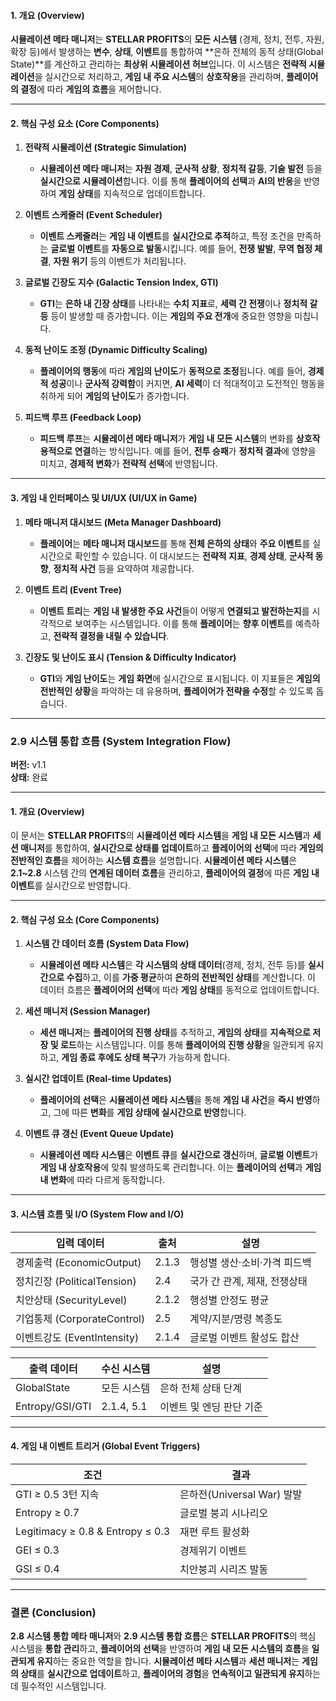 #### **1. 개요 (Overview)**

**시뮬레이션 메타 매니저**는 **STELLAR PROFITS**의 **모든 시스템** (경제, 정치, 전투, 자원, 확장 등)에서 발생하는 **변수**, **상태**, **이벤트**를 통합하여 **은하 전체의 동적 상태(Global State)**를 계산하고 관리하는 **최상위 시뮬레이션 허브**입니다. 이 시스템은 **전략적 시뮬레이션**을 실시간으로 처리하고, **게임 내 주요 시스템**의 **상호작용**을 관리하며, **플레이어의 결정**에 따라 **게임의 흐름**을 제어합니다.

---

#### **2. 핵심 구성 요소 (Core Components)**

1. **전략적 시뮬레이션 (Strategic Simulation)**
    
    - **시뮬레이션 메타 매니저**는 **자원 경제**, **군사적 상황**, **정치적 갈등**, **기술 발전** 등을 **실시간으로 시뮬레이션**합니다. 이를 통해 **플레이어의 선택**과 **AI의 반응**을 반영하여 **게임 상태**를 지속적으로 업데이트합니다.
        
2. **이벤트 스케줄러 (Event Scheduler)**
    
    - **이벤트 스케줄러**는 **게임 내 이벤트**를 **실시간으로 추적**하고, 특정 조건을 만족하는 **글로벌 이벤트**를 **자동으로 발동**시킵니다. 예를 들어, **전쟁 발발**, **무역 협정 체결**, **자원 위기** 등의 이벤트가 처리됩니다.
        
3. **글로벌 긴장도 지수 (Galactic Tension Index, GTI)**
    
    - **GTI**는 **은하 내 긴장 상태**를 나타내는 **수치 지표**로, **세력 간 전쟁**이나 **정치적 갈등** 등이 발생할 때 증가합니다. 이는 **게임의 주요 전개**에 중요한 영향을 미칩니다.
        
4. **동적 난이도 조정 (Dynamic Difficulty Scaling)**
    
    - **플레이어의 행동**에 따라 **게임의 난이도**가 **동적으로 조정**됩니다. 예를 들어, **경제적 성공**이나 **군사적 강력함**이 커지면, **AI 세력**이 더 적대적이고 도전적인 행동을 취하게 되어 **게임의 난이도**가 증가합니다.
        
5. **피드백 루프 (Feedback Loop)**
    
    - **피드백 루프**는 **시뮬레이션 메타 매니저**가 **게임 내 모든 시스템**의 변화를 **상호작용적으로 연결**하는 방식입니다. 예를 들어, **전투 승패**가 **정치적 결과**에 영향을 미치고, **경제적 변화**가 **전략적 선택**에 반영됩니다.
        

---

#### **3. 게임 내 인터페이스 및 UI/UX (UI/UX in Game)**

1. **메타 매니저 대시보드 (Meta Manager Dashboard)**
    
    - **플레이어**는 **메타 매니저 대시보드**를 통해 **전체 은하의 상태**와 **주요 이벤트**를 실시간으로 확인할 수 있습니다. 이 대시보드는 **전략적 지표**, **경제 상태**, **군사적 동향**, **정치적 사건** 등을 요약하여 제공합니다.
        
2. **이벤트 트리 (Event Tree)**
    
    - **이벤트 트리**는 **게임 내 발생한 주요 사건**들이 어떻게 **연결되고 발전하는지**를 시각적으로 보여주는 시스템입니다. 이를 통해 **플레이어**는 **향후 이벤트**를 예측하고, **전략적 결정을 내릴 수 있습니다**.
        
3. **긴장도 및 난이도 표시 (Tension & Difficulty Indicator)**
    
    - **GTI**와 **게임 난이도**는 **게임 화면**에 실시간으로 표시됩니다. 이 지표들은 **게임의 전반적인 상황**을 파악하는 데 유용하며, **플레이어가 전략을 수정**할 수 있도록 돕습니다.
        

---

### **2.9 시스템 통합 흐름 (System Integration Flow)**

**버전:** v1.1  
**상태:** 완료

---

#### **1. 개요 (Overview)**

이 문서는 **STELLAR PROFITS**의 **시뮬레이션 메타 시스템**을 **게임 내 모든 시스템**과 **세션 매니저**를 통합하여, **실시간으로 상태를 업데이트**하고 **플레이어의 선택**에 따라 **게임의 전반적인 흐름**을 제어하는 **시스템 흐름**을 설명합니다. **시뮬레이션 메타 시스템**은 **2.1~2.8** 시스템 간의 **연계된 데이터 흐름**을 관리하고, **플레이어의 결정**에 따른 **게임 내 이벤트**를 실시간으로 반영합니다.

---

#### **2. 핵심 구성 요소 (Core Components)**

1. **시스템 간 데이터 흐름 (System Data Flow)**
    
    - **시뮬레이션 메타 시스템**은 **각 시스템의 상태 데이터**(경제, 정치, 전투 등)를 **실시간으로 수집**하고, 이를 **가중 평균**하여 **은하의 전반적인 상태**를 계산합니다. 이 데이터 흐름은 **플레이어의 선택**에 따라 **게임 상태**를 동적으로 업데이트합니다.
        
2. **세션 매니저 (Session Manager)**
    
    - **세션 매니저**는 **플레이어의 진행 상태**를 추적하고, **게임의 상태**를 **지속적으로 저장 및 로드**하는 시스템입니다. 이를 통해 **플레이어의 진행 상황**을 일관되게 유지하고, **게임 종료 후에도 상태 복구**가 가능하게 합니다.
        
3. **실시간 업데이트 (Real-time Updates)**
    
    - **플레이어의 선택**은 **시뮬레이션 메타 시스템**을 통해 **게임 내 사건**을 **즉시 반영**하고, 그에 따른 **변화**를 **게임 상태에 실시간으로 반영**합니다.
        
4. **이벤트 큐 갱신 (Event Queue Update)**
    
    - **시뮬레이션 메타 시스템**은 **이벤트 큐**를 **실시간으로 갱신**하며, **글로벌 이벤트**가 **게임 내 상호작용**에 맞춰 발생하도록 관리합니다. 이는 **플레이어의 선택**과 **게임 내 변화**에 따라 다르게 동작합니다.
        

---

#### **3. 시스템 흐름 및 I/O (System Flow and I/O)**

|입력 데이터|출처|설명|
|---|---|---|
|경제출력 (EconomicOutput)|2.1.3|행성별 생산·소비·가격 피드백|
|정치긴장 (PoliticalTension)|2.4|국가 간 관계, 제재, 전쟁상태|
|치안상태 (SecurityLevel)|2.1.2|행성별 안정도 평균|
|기업통제 (CorporateControl)|2.5|계약/지분/명령 복종도|
|이벤트강도 (EventIntensity)|2.1.4|글로벌 이벤트 활성도 합산|

|출력 데이터|수신 시스템|설명|
|---|---|---|
|GlobalState|모든 시스템|은하 전체 상태 단계|
|Entropy/GSI/GTI|2.1.4, 5.1|이벤트 및 엔딩 판단 기준|

---

#### **4. 게임 내 이벤트 트리거 (Global Event Triggers)**

|조건|결과|
|---|---|
|GTI ≥ 0.5 3턴 지속|은하전(Universal War) 발발|
|Entropy ≥ 0.7|글로벌 붕괴 시나리오|
|Legitimacy ≥ 0.8 & Entropy ≤ 0.3|재편 루트 활성화|
|GEI ≤ 0.3|경제위기 이벤트|
|GSI ≤ 0.4|치안붕괴 시리즈 발동|

---

### **결론 (Conclusion)**

**2.8 시스템 통합 메타 매니저**와 **2.9 시스템 통합 흐름**은 **STELLAR PROFITS**의 핵심 시스템을 **통합 관리**하고, **플레이어의 선택**을 반영하여 **게임 내 모든 시스템의 흐름**을 **일관되게 유지**하는 중요한 역할을 합니다. **시뮬레이션 메타 시스템**과 **세션 매니저**는 **게임의 상태**를 **실시간으로 업데이트**하고, **플레이어의 경험**을 **연속적이고 일관되게 유지**하는 데 필수적인 시스템입니다.